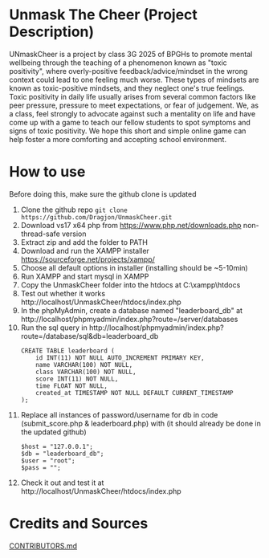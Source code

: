 # Unmask The Cheer (Project Description)
UNmaskCheer is a project by class 3G 2025 of BPGHs to promote mental wellbeing through the teaching of a phenomenon known as "toxic positivity", where overly-positive feedback/advice/mindset in the wrong context could lead to one feeling much worse. These types of mindsets are known as toxic-positive mindsets, and they neglect one's true feelings. Toxic positivity in daily life usually arises from several common factors like peer pressure, pressure to meet expectations, or fear of judgement. We, as a class, feel strongly to advocate against such a mentality on life and have come up with a game to teach our fellow students to spot symptoms and signs of toxic positivity. We hope this short and simple online game can help foster a more comforting and accepting school environment.
# How to use
Before doing this, make sure the github clone is updated
1) Clone the github repo `git clone https://github.com/Dragjon/UnmaskCheer.git`
2) Download vs17 x64 php from https://www.php.net/downloads.php non-thread-safe version
3) Extract zip and add the folder to PATH
4) Download and run the XAMPP installer https://sourceforge.net/projects/xampp/
5) Choose all default options in installer (installing should be ~5-10min)
6) Run XAMPP and start mysql in XAMPP
7) Copy the UnmaskCheer folder into the htdocs at C:\xampp\htdocs
8) Test out whether it works http://localhost/UnmaskCheer/htdocs/index.php
9) In the phpMyAdmin, create a database named "leaderboard_db" at http://localhost/phpmyadmin/index.php?route=/server/databases
10) Run the sql query in http://localhost/phpmyadmin/index.php?route=/database/sql&db=leaderboard_db
    ```
    CREATE TABLE leaderboard (
        id INT(11) NOT NULL AUTO_INCREMENT PRIMARY KEY,
        name VARCHAR(100) NOT NULL,
        class VARCHAR(100) NOT NULL,
        score INT(11) NOT NULL,
        time FLOAT NOT NULL,
        created_at TIMESTAMP NOT NULL DEFAULT CURRENT_TIMESTAMP
    );
    ```
10) Replace all instances of password/username for db in code (submit_score.php & leaderboard.php) with (it should already be done in the updated github)
    ```
    $host = "127.0.0.1";
    $db = "leaderboard_db";
    $user = "root";
    $pass = "";
    ````
11) Check it out and test it at http://localhost/UnmaskCheer/htdocs/index.php
# Credits and Sources
[CONTRIBUTORS.md](https://github.com/Dragjon/UnmaskCheer/CONTRIBUTORS.md)
